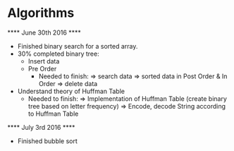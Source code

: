 # Algorithms
 **** June 30th 2016 ****
+ Finished binary search for a sorted array.
+ 30% completed binary tree:
  - Insert data
  - Pre Order 
    * Needed to finish:
      => search data
      => sorted data in Post Order & In Order
      => delete data
+ Understand theory of Huffman Table
    * Needed to finish:
      => Implementation of Huffman Table (create binary tree based on letter frequency)
      => Encode, decode String according to Huffman Table

**** July 3rd 2016 ****
+ Finished bubble sort
